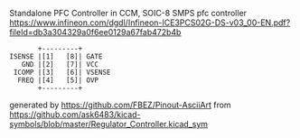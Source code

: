 Standalone PFC Controller in CCM, SOIC-8
SMPS pfc controller
https://www.infineon.com/dgdl/Infineon-ICE3PCS02G-DS-v03_00-EN.pdf?fileId=db3a304329a0f6ee0129a67fab472b4b


	       +---------+
	ISENSE |[1]   [8]| GATE
	   GND |[2]   [7]| VCC
	 ICOMP |[3]   [6]| VSENSE
	  FREQ |[4]   [5]| OVP
	       +---------+


generated by https://github.com/FBEZ/Pinout-AsciiArt from https://github.com/ask6483/kicad-symbols/blob/master/Regulator_Controller.kicad_sym